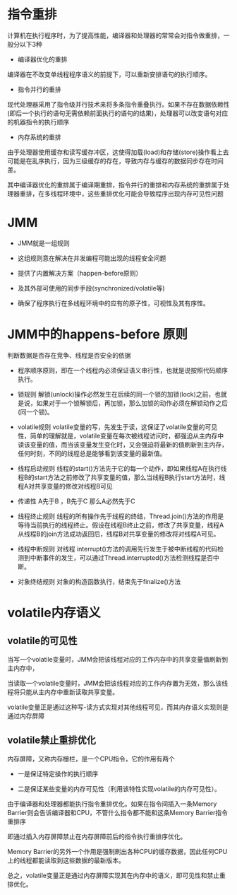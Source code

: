 # 指令重排
计算机在执行程序时，为了提高性能，编译器和处理器的常常会对指令做重排，一般分以下3种

* 编译器优化的重排

编译器在不改变单线程程序语义的前提下，可以重新安排语句的执行顺序。

* 指令并行的重排

现代处理器采用了指令级并行技术来将多条指令重叠执行。如果不存在数据依赖性(即后一个执行的语句无需依赖前面执行的语句的结果)，处理器可以改变语句对应的机器指令的执行顺序

* 内存系统的重排

由于处理器使用缓存和读写缓存冲区，这使得加载(load)和存储(store)操作看上去可能是在乱序执行，因为三级缓存的存在，导致内存与缓存的数据同步存在时间差。

其中编译器优化的重排属于编译期重排，指令并行的重排和内存系统的重排属于处理器重排，在多线程环境中，这些重排优化可能会导致程序出现内存可见性问题

# JMM
* JMM就是一组规则

* 这组规则意在解决在并发编程可能出现的线程安全问题

* 提供了内置解决方案（happen-before原则）

* 及其外部可使用的同步手段(synchronized/volatile等)

* 确保了程序执行在多线程环境中的应有的原子性，可视性及其有序性。

# JMM中的happens-before 原则
判断数据是否存在竞争、线程是否安全的依据

* 程序顺序原则，即在一个线程内必须保证语义串行性，也就是说按照代码顺序执行。

* 锁规则 解锁(unlock)操作必然发生在后续的同一个锁的加锁(lock)之前，也就是说，如果对于一个锁解锁后，再加锁，那么加锁的动作必须在解锁动作之后(同一个锁)。

* volatile规则 volatile变量的写，先发生于读，这保证了volatile变量的可见性，简单的理解就是，volatile变量在每次被线程访问时，都强迫从主内存中读该变量的值，而当该变量发生变化时，又会强迫将最新的值刷新到主内存，任何时刻，不同的线程总是能够看到该变量的最新值。

* 线程启动规则 线程的start()方法先于它的每一个动作，即如果线程A在执行线程B的start方法之前修改了共享变量的值，那么当线程B执行start方法时，线程A对共享变量的修改对线程B可见

* 传递性 A先于B ，B先于C 那么A必然先于C

* 线程终止规则 线程的所有操作先于线程的终结，Thread.join()方法的作用是等待当前执行的线程终止。假设在线程B终止之前，修改了共享变量，线程A从线程B的join方法成功返回后，线程B对共享变量的修改将对线程A可见。

* 线程中断规则 对线程 interrupt()方法的调用先行发生于被中断线程的代码检测到中断事件的发生，可以通过Thread.interrupted()方法检测线程是否中断。

* 对象终结规则 对象的构造函数执行，结束先于finalize()方法

# volatile内存语义
## volatile的可见性
当写一个volatile变量时，JMM会把该线程对应的工作内存中的共享变量值刷新到主内存中，

当读取一个volatile变量时，JMM会把该线程对应的工作内存置为无效，那么该线程将只能从主内存中重新读取共享变量。

volatile变量正是通过这种写-读方式实现对其他线程可见，而其内存语义实现则是通过内存屏障

## volatile禁止重排优化
内存屏障，又称内存栅栏，是一个CPU指令，它的作用有两个

* 一是保证特定操作的执行顺序

* 二是保证某些变量的内存可见性（利用该特性实现volatile的内存可见性）。

由于编译器和处理器都能执行指令重排优化。如果在指令间插入一条Memory Barrier则会告诉编译器和CPU，不管什么指令都不能和这条Memory Barrier指令重排序

即通过插入内存屏障禁止在内存屏障前后的指令执行重排序优化。

Memory Barrier的另外一个作用是强制刷出各种CPU的缓存数据，因此任何CPU上的线程都能读取到这些数据的最新版本。

总之，volatile变量正是通过内存屏障实现其在内存中的语义，即可见性和禁止重排优化。
